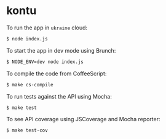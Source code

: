 # kontu

To run the app in `ukraine` cloud:

```bash
$ node index.js
```

To start the app in dev mode using Brunch:

```bash
$ NODE_ENV=dev node index.js
```

To compile the code from CoffeeScript:

```bash
$ make cs-compile
```

To run tests against the API using Mocha:

```bash
$ make test
```

To see API coverage using JSCoverage and Mocha reporter:

```bash
$ make test-cov
```
